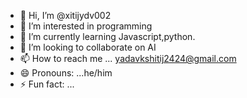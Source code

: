- 👋 Hi, I’m @xitijydv002
- 👀 I’m interested in programming
- 🌱 I’m currently learning Javascript,python.
- 💞️ I’m looking to collaborate on AI
- 📫 How to reach me ... yadavkshitij2424@gmail.com
- 😄 Pronouns: ...he/him
- ⚡ Fun fact: ...

<!---
xitijydv002/xitijydv002 is a ✨ special ✨ repository because its `README.md` (this file) appears on your GitHub profile.
You can click the Preview link to take a look at your changes.
--->
